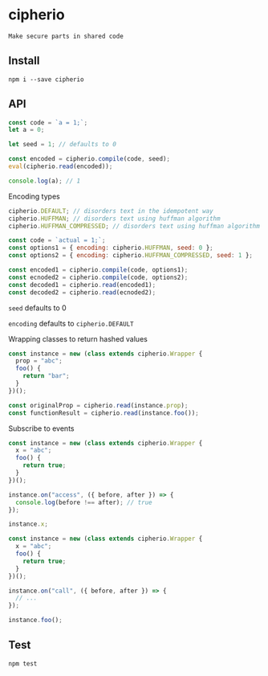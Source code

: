 # cipherio

`Make secure parts in shared code`

## Install

`npm i --save cipherio`

## API

```js
const code = `a = 1;`;
let a = 0;

let seed = 1; // defaults to 0

const encoded = cipherio.compile(code, seed);
eval(cipherio.read(encoded));

console.log(a); // 1
```

Encoding types

```js
cipherio.DEFAULT; // disorders text in the idempotent way
cipherio.HUFFMAN; // disorders text using huffman algorithm
cipherio.HUFFMAN_COMPRESSED; // disorders text using huffman algorithm with smaller letter count of the resulting decoded text
```

```js
const code = `actual = 1;`;
const options1 = { encoding: cipherio.HUFFMAN, seed: 0 };
const options2 = { encoding: cipherio.HUFFMAN_COMPRESSED, seed: 1 };

const encoded1 = cipherio.compile(code, options1);
const ecnoded2 = cipherio.compile(code, options2);
const decoded1 = cipherio.read(encoded1);
const decoded2 = cipherio.read(ecnoded2);
```

`seed` defaults to 0

`encoding` defaults to `cipherio.DEFAULT`

Wrapping classes to return hashed values

```js
const instance = new (class extends cipherio.Wrapper {
  prop = "abc";
  foo() {
    return "bar";
  }
})();

const originalProp = cipherio.read(instance.prop);
const functionResult = cipherio.read(instance.foo());
```

Subscribe to events

```js
const instance = new (class extends cipherio.Wrapper {
  x = "abc";
  foo() {
    return true;
  }
})();

instance.on("access", ({ before, after }) => {
  console.log(before !== after); // true
});

instance.x;
```

```js
const instance = new (class extends cipherio.Wrapper {
  x = "abc";
  foo() {
    return true;
  }
})();

instance.on("call", ({ before, after }) => {
  // ...
});

instance.foo();
```

## Test

```bash
npm test
```
